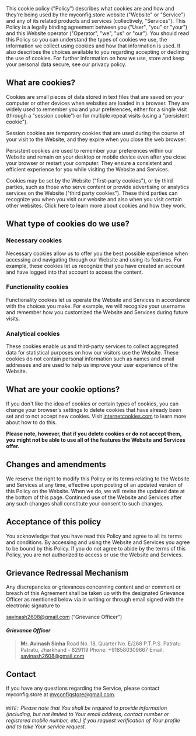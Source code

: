 This cookie policy ("Policy") describes what cookies are and how and they're being used by the myconfig.store website ("Website" or "Service") and any of its related products and services (collectively, "Services"). This Policy is a legally binding agreement between you ("User", "you" or "your") and this Website operator ("Operator", "we", "us" or "our"). You should read this Policy so you can understand the types of cookies we use, the information we collect using cookies and how that information is used. It also describes the choices available to you regarding accepting or declining the use of cookies. For further information on how we use, store and keep your personal data secure, see our privacy policy.

## What are cookies?

Cookies are small pieces of data stored in text files that are saved on your computer or other devices when websites are loaded in a browser. They are widely used to remember you and your preferences, either for a single visit (through a "session cookie") or for multiple repeat visits (using a "persistent cookie").

Session cookies are temporary cookies that are used during the course of your visit to the Website, and they expire when you close the web browser.

Persistent cookies are used to remember your preferences within our Website and remain on your desktop or mobile device even after you close your browser or restart your computer. They ensure a consistent and efficient experience for you while visiting the Website and Services.

Cookies may be set by the Website ("first-party cookies"), or by third parties, such as those who serve content or provide advertising or analytics services on the Website ("third party cookies"). These third parties can recognize you when you visit our website and also when you visit certain other websites. Click here to learn more about cookies and how they work.

## What type of cookies do we use?

### Necessary cookies

Necessary cookies allow us to offer you the best possible experience when accessing and navigating through our Website and using its features. For example, these cookies let us recognize that you have created an account and have logged into that account to access the content.

### Functionality cookies

Functionality cookies let us operate the Website and Services in accordance with the choices you make. For example, we will recognize your username and remember how you customized the Website and Services during future visits.

### Analytical cookies

These cookies enable us and third-party services to collect aggregated data for statistical purposes on how our visitors use the Website. These cookies do not contain personal information such as names and email addresses and are used to help us improve your user experience of the Website.

## What are your cookie options?

If you don't like the idea of cookies or certain types of cookies, you can change your browser's settings to delete cookies that have already been set and to not accept new cookies. Visit [internetcookies.com](https://internetcookies.com) to learn more about how to do this.

**Please note, however, that if you delete cookies or do not accept them, you might not be able to use all of the features the Website and Services offer.**

## Changes and amendments

We reserve the right to modify this Policy or its terms relating to the Website and Services at any time, effective upon posting of an updated version of this Policy on the Website. When we do, we will revise the updated date at the bottom of this page. Continued use of the Website and Services after any such changes shall constitute your consent to such changes.

## Acceptance of this policy

You acknowledge that you have read this Policy and agree to all its terms and conditions. By accessing and using the Website and Services you agree to be bound by this Policy. If you do not agree to abide by the terms of this Policy, you are not authorized to access or use the Website and Services.

## Grievance Redressal Mechanism

Any discrepancies or grievances concerning content and or comment or breach of this Agreement shall be taken up with the designated Grievance Officer as mentioned below via in writing or through email signed with the electronic signature to

[savinash2608@gmail.com](mailto:savinash2608@gmail.com)
(“Grievance Officer”)

#### _Grievance Officer_

> **Mr. Avinash Sinha**
> Road No. 18, Quarter No. E/268
> P.T.P.S. Patratu
> Patratu, Jharkhand - 829119
> Phone: +918580309667
> Email: savinash2608@gmail.com

## Contact

If you have any questions regarding the Service, please contact myconfig.store at [myconfigstore@gmail.com](mailto:myconfigstore@gmail.com).

###### `NOTE:` Please note that You shall be required to provide information (including, but not limited to Your email address, contact number or registered mobile number, etc.) if you request verification of Your profile and to take Your service request.

